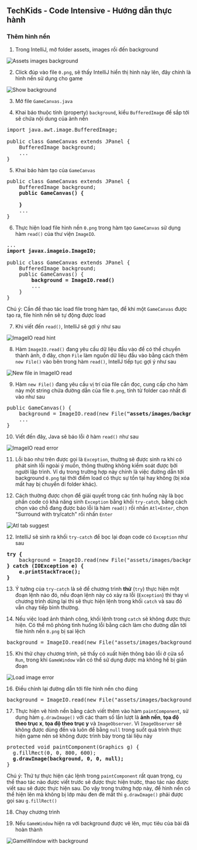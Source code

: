 ## TechKids - Code Intensive - Hướng dẫn thực hành
### Thêm hình nền

1. Trong IntelliJ, mở folder assets, images rồi đến background

![Assets images background](images/add_background/expand_to_show_background.png)

2. Click đúp vào file `0.png`, sẽ thấy IntelliJ hiển thị hình này lên, đây chính là hình nền sử dụng cho game

![Show background](images/add_background/show_background.png)

3. Mở file `GameCanvas.java`

4. Khai báo thuộc tính (property) `background`, kiểu `BufferedImage` để sắp tới sẽ chứa nội dung của ảnh nền

<pre>
import java.awt.image.BufferedImage;

public class GameCanvas extends JPanel {
    BufferedImage background;
    ...
}
</pre>

5. Khai báo hàm tạo của `GameCanvas`

<pre>
public class GameCanvas extends JPanel {
    BufferedImage background;
    <b>public GameCanvas() {
        
    }</b>
    ...
}
</pre>

6. Thực hiện load file hình nền `0.png` trong hàm tạo `GameCanvas` sử dụng hàm `read()` của thư viện `ImageIO`. 

<pre>
...
<b>import javax.imageio.ImageIO;</b>

public class GameCanvas extends JPanel {
    BufferedImage background;
    public GameCanvas() {
        <b>background = ImageIO.read()</b>
        ...
    }
}
</pre>

Chú ý: Cần để thao tác load file trong hàm tạo, để khi một `GameCanvas` được tạo ra, file hình nền sẽ tự động được load

7. Khi viết đến `read()`, IntelliJ sẽ gợi ý như sau

![ImageIO read hint](images/add_background/imageio_read_hint.png)

8. Hàm `ImageIO.read()` đang yêu cầu dữ liệu đầu vào để có thể chuyển thành ảnh, ở đây, chọn `File` làm nguồn dữ liệu đầu vào bằng cách thêm `new File()` vào bên trong hàm `read()`, IntellJ tiếp tục gợi ý như sau

![New file in ImageIO read](images/add_background/new_file_in_imageio_read.png)

9. Hàm `new File()` đang yêu cầu vị trí của file cần đọc, cung cấp cho hàm này một string chứa đường dẫn của file `0.png`, tính từ folder cao nhất đi vào như sau

<pre>
public GameCanvas() {
    background = ImageIO.read(new File(<b>"assets/images/background/0.png"</b>));
    ...
}
</pre>

10. Viết đến đây, Java sẽ báo lỗi ở hàm `read()` như sau

![ImageIO read error](images/add_background/imageio_read_error.png)

11. Lỗi báo như trên được gọi là `Exception`, thường sẽ được sinh ra khi có phát sinh lỗi ngoài ý muốn, thông thường không kiểm soát được bởi người lập trình. Ví dụ trong trường hợp này chính là việc đường dẫn tới background `0.png` tại thời điểm load có thực sự tồn tại hay không (bị xóa mất hay bị chuyển đi folder khác).

12. Cách thường được chọn để giải quyết trong các tình huống này là bọc phần code có khả năng sinh `Exception` bằng khối `try-catch`, bằng cách chọn vào chỗ đang được báo lỗi là hàm `read()` rồi nhấn `Atl+Enter`, chọn "Surround with try/catch" rồi nhấn `Enter`

![Atl tab suggest](images/add_background/alt_tab_suggest.png)


12. IntelliJ sẽ sinh ra khối `try-catch` để bọc lại đoạn code có `Exception` như sau

<pre>
<b>try {</b>
    background = ImageIO.read(new File("assets/images/background/0.png"));
<b>} catch (IOException e) {
    e.printStackTrace();
}</b>
</pre>

13. Ý tưởng của `try-catch` là sẽ để chương trình <b>thử</b> (`try`) thực hiện một đoạn lệnh nào đó, nếu đoạn lệnh này có xảy ra lỗi (`Exception`) thì thay vì chương trình dừng lại thì sẽ thực hiện lệnh trong khối `catch` và sau đó vẫn chạy tiếp bình thường.

14. Nếu việc load ảnh thành công, khối lệnh trong `catch` sẽ không được thực hiện. Có thể mô phỏng tình huống lỗi bằng cách làm cho đường dẫn tới file hình nền `0.png` bị sai lệch

<pre>
background = ImageIO.read(new File("assets/images/background/<b>99999</b>.png"));
</pre>

15. Khi thử chạy chương trình, sẽ thấy có xuất hiện thông báo lỗi ở cửa sổ `Run`, trong khi `GameWindow` vẫn có thể sử dụng được mà không hề bị gián đoạn

![Load image error](images/add_background/load_image_error.png)

16. Điều chỉnh lại đường dẫn tới file hình nền cho đúng

<pre>
background = ImageIO.read(new File("assets/images/background/<b>0</b>.png"));
</pre>

17. Thực hiện vẽ hình nền bằng cách viết thêm vào hàm `paintComponent`, sử dụng hàm `g.drawImage()` với các tham số lần lượt là **ảnh nền**, **tọa độ theo trục x**, **tọa độ theo trục y** và `ImageObserver`. Vì `ImageObserver` sẽ không được dùng đến và luôn để bằng `null` trong suốt quá trình thực hiện game nên sẽ không được trình bày trong tài liệu này

<pre>
protected void paintComponent(Graphics g) {
  g.fillRect(0, 0, 800, 600);
  <b>g.drawImage(background, 0, 0, null);</b>
}
</pre>

Chú ý: Thứ tự thực hiện các lệnh trong `paintComponent` rất quan trọng, cụ thể thao tác nào được viết trước sẽ được thực hiện trước, thao tác nào được viết sau sẽ được thực hiện sau. Do vậy trong trường hợp này, để hình nền có thể hiện lên mà không bị lớp màu đen đè mất thì `g.drawImage()` phải được gọi sau `g.fillRect()`

18. Chạy chương trình

19. Nếu `GameWindow` hiện ra với background được vẽ lên, mục tiêu của bài đã hoàn thành

![GameWindow with background](images/add_background/game_window_with_background.png)
